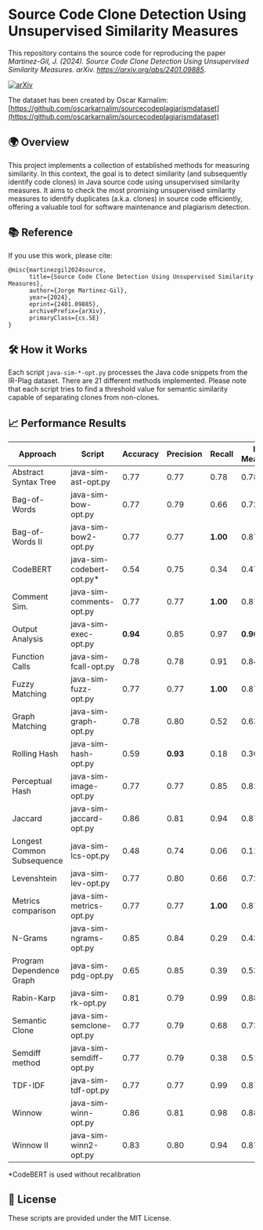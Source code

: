 # Source Code Clone Detection Using Unsupervised Similarity Measures
This repository contains the source code for reproducing the paper *Martinez-Gil, J. (2024). Source Code Clone Detection Using Unsupervised Similarity Measures. arXiv. https://arxiv.org/abs/2401.09885*.

[![arXiv](https://img.shields.io/badge/arXiv-2401.09885-b31b1b.svg)](https://arxiv.org/abs/2401.09885)


The dataset has been created by Oscar Karnalim: [https://github.com/oscarkarnalim/sourcecodeplagiarismdataset](https://github.com/oscarkarnalim/sourcecodeplagiarismdataset)

## 🌍 Overview

This project implements a collection of established methods for measuring similarity. In this context, the goal is to detect similarity (and subsequently identify code clones) in Java source code using unsupervised similarity measures. It aims to check the most promising unsupervised similarity measures to identify duplicates (a.k.a. clones) in source code efficiently, offering a valuable tool for software maintenance and plagiarism detection.

## 📚 Reference

If you use this work, please cite:

```
@misc{martinezgil2024source,
      title={Source Code Clone Detection Using Unsupervised Similarity Measures}, 
      author={Jorge Martinez-Gil},
      year={2024},
      eprint={2401.09885},
      archivePrefix={arXiv},
      primaryClass={cs.SE}
}
```

## 🛠️ How it Works

Each script `java-sim-*-opt.py` processes the Java code snippets from the IR-Plag dataset. There are 21 different methods implemented. Please note that each script tries to find a threshold value for semantic similarity capable of separating clones from non-clones.

## 📈 Performance Results 

| Approach                    | Script                     | Accuracy | Precision | Recall | F-Measure | Execution Time (ms) |
|-----------------------------|---------------------------|----------|-----------|--------|-----------|-----------------------|
| Abstract Syntax Tree        | java-sim-ast-opt.py       | 0.77     | 0.77      | 0.78   | 0.78      | 80907.37              |
| Bag-of-Words                | java-sim-bow-opt.py       | 0.77     | 0.79      | 0.66   | 0.72      | 57444.90              |
| Bag-of-Words II             | java-sim-bow2-opt.py      | 0.77     | 0.77      | **1.00**   | 0.87      | 59961.69              |
| CodeBERT                    | java-sim-codebert-opt.py* | 0.54     | 0.75      | 0.34   | 0.47      | 868755.96             |
| Comment Sim.                | java-sim-comments-opt.py  | 0.77     | 0.77      | **1.00**   | 0.87      | 983231.42             |
| Output Analysis             | java-sim-exec-opt.py      | **0.94** | 0.85      | 0.97| **0.90**  | 1381335.16            |
| Function Calls              | java-sim-fcall-opt.py     | 0.78     | 0.78      | 0.91   | 0.84      | 30303.88              |
| Fuzzy Matching              | java-sim-fuzz-opt.py      | 0.77     | 0.77      | **1.00**   | 0.87      | 12778.62              |
| Graph Matching              | java-sim-graph-opt.py     | 0.78     | 0.80      | 0.52   | 0.63      | 65076.91              |
| Rolling Hash                | java-sim-hash-opt.py      | 0.59     | **0.93**  | 0.18   | 0.30      | 959157.60             |
| Perceptual Hash             | java-sim-image-opt.py     | 0.77     | 0.77      | 0.85   | 0.81      | 38152.71              |
| Jaccard                     | java-sim-jaccard-opt.py   | 0.86     | 0.81      | 0.94   | 0.87      | **2066.13**               |
| Longest Common Subsequence  | java-sim-lcs-opt.py       | 0.48     | 0.74      | 0.06   | 0.11      | 7268.67               |
| Levenshtein         | java-sim-lev-opt.py       | 0.77     | 0.80      | 0.66   | 0.72      | 10280.09              |
| Metrics comparison          | java-sim-metrics-opt.py   | 0.77     | 0.77      | **1.00**   | 0.87      | 60508.62              |
| N-Grams                     | java-sim-ngrams-opt.py    | 0.85     | 0.84      | 0.29   | 0.43      | 66635.25              |
| Program Dependence Graph    | java-sim-pdg-opt.py       | 0.65     | 0.85      | 0.39   | 0.53      | 40518.80              |
| Rabin-Karp                  | java-sim-rk-opt.py        | 0.81     | 0.79      | 0.99   | 0.88  	| 225218.76             |
| Semantic Clone              | java-sim-semclone-opt.py  | 0.77     | 0.79      | 0.68   | 0.73      | 41543.53              |
| Semdiff method              | java-sim-semdiff-opt.py   | 0.77     | 0.79      | 0.38   | 0.51      | 26351.06              |
| TDF-IDF                     | java-sim-tdf-opt.py       | 0.77     | 0.77      | 0.99   | 0.87      | 68587.17              |
| Winnow                      | java-sim-winn-opt.py      | 0.86     | 0.81      | 0.98   | 0.88  	| 77160.81              |
| Winnow II                   | java-sim-winn2-opt.py     | 0.83     | 0.80      | 0.94   | 0.87      | 104032.99             |




*CodeBERT is used without recalibration

## 📄 License

These scripts are provided under the MIT License. 
